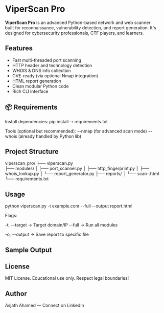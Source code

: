# ViperScan Pro

**ViperScan Pro** is an advanced Python-based network and web scanner built for reconnaissance, vulnerability detection, and report generation. It's designed for cybersecurity professionals, CTF players, and learners.

## Features

-  Fast multi-threaded port scanning
-  HTTP header and technology detection
-  WHOIS & DNS info collection
-  CVE-ready (via optional Nmap integration)
-  HTML report generation
-  Clean modular Python code
-  Rich CLI interface


## 📦 Requirements

Install dependencies:
pip install -r requirements.txt

Tools (optional but recommended):
--nmap (for advanced scan mode)
--whois (already handled by Python lib)

## Project Structure

viperscan_pro/
├── viperscan.py             
├── modules/
│   ├── port_scanner.py
│   ├── http_fingerprint.py
│   ├── whois_lookup.py
│   └── report_generator.py
├── reports/
│   └── scan-<target>.html
└── requirements.txt

## Usage

python viperscan.py -t example.com --full --output report.html

Flags:

  -t, --target → Target domain/IP
  --full → Run all modules

-o, --output → Save report to specific file

## Sample Output

## License
MIT License. Educational use only. Respect legal boundaries!

## Author
Asjath Ahamed — Connect on LinkedIn
